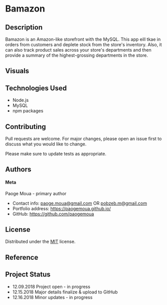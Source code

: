 # Bamazon

## Description
Bamazon is an Amazon-like storefront with the MySQL. This app eill tkae in orders from customers and deplete stock from the store's inventory. Also, it can also track product sales across your store's departments and then provide a summary of the highest-grossing departments in the store.

## Visuals
<!-- ![image] () -->

<!-- [![Watch the video](https://i.imgur.com/vKb2F1B.png)](https://youtu.be/vt5fpE0bzSY) -->

## Technologies Used
* Node.js
* MySQL
* npm packages

## Contributing
Pull requests are welcome. For major changes, please open an issue first to discuss what you would like to change.

Please make sure to update tests as appropriate.

## Authors
#### Meta
Paoge Moua - primary author
* Contact info: paoge.moua@gmail.com OR pobzeb.m@gmail.com
* Portfolio address: https://paogemoua.github.io/
* GitHub: https://github.com/paogemoua

## License
Distributed under the [MIT] license.

## Reference

## Project Status
* 12.09.2018 Project open - in progress
* 12.15.2018 Major details finalize & upload to GitHub 
* 12.16.2018 Minor updates - in progress

<!-- Linked -->
[MIT]: https://choosealicense.com/licenses/mit/